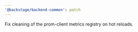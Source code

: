 ```yaml
---
'@backstage/backend-common': patch
---
```


Fix cleaning of the prom-client metrics registry on hot reloads.
